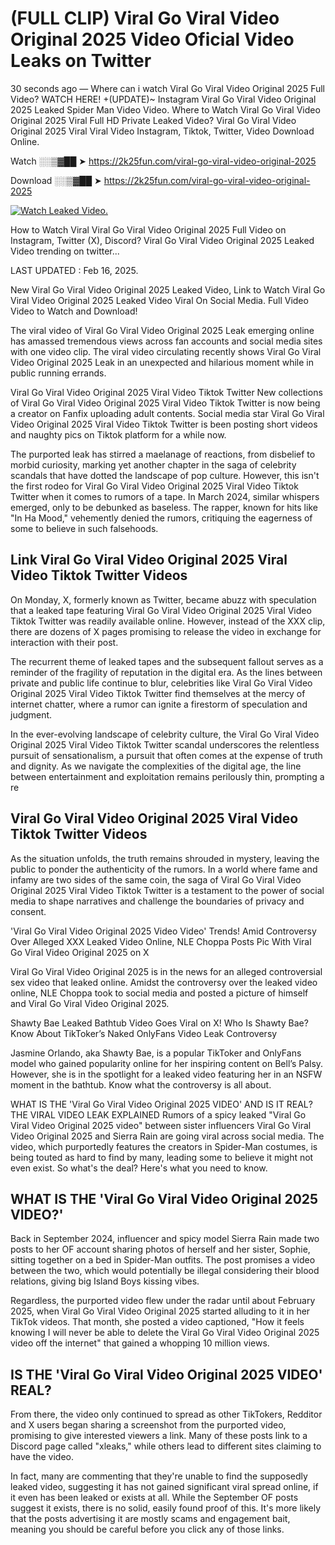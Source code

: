 # (FULL CLIP) Viral Go Viral Video Original 2025 Video Oficial Video Leaks on Twitter

30 seconds ago — Where can i watch Viral Go Viral Video Original 2025 Full Video? WATCH HERE! +(UPDATE)~ Instagram Viral Go Viral Video Original 2025 Leaked Spider Man Video Video. Where to Watch Viral Go Viral Video Original 2025 Viral Full HD Private Leaked Video? Viral Go Viral Video Original 2025 Viral Viral Video Instagram, Tiktok, Twitter, Video Download Online.

Watch ░░▒▓██ ➤ https://2k25fun.com/viral-go-viral-video-original-2025

Download ░░▒▓██ ➤ https://2k25fun.com/viral-go-viral-video-original-2025

[![Watch Leaked Video.](https://miro.medium.com/v2/resize:fit:828/format:webp/1*cilzJN44JGOrTw9NJCrNHA.gif "Watch Leaked Video")](https://2k25fun.com/viral-go-viral-video-original-2025)

How to Watch Viral Viral Go Viral Video Original 2025 Full Video on Instagram, Twitter (X), Discord? Viral Go Viral Video Original 2025 Leaked Video trending on twitter...

LAST UPDATED : Feb 16, 2025.

New Viral Go Viral Video Original 2025 Leaked Video, Link to Watch Viral Go Viral Video Original 2025 Leaked Video Viral On Social Media. Full Video Video to Watch and Download!

The viral video of Viral Go Viral Video Original 2025 Leak emerging online has amassed tremendous views across fan accounts and social media sites with one video clip. The viral video circulating recently shows Viral Go Viral Video Original 2025 Leak in an unexpected and hilarious moment while in public running errands.

Viral Go Viral Video Original 2025 Viral Video Tiktok Twitter New collections of Viral Go Viral Video Original 2025 Viral Video Tiktok Twitter is now being a creator on Fanfix uploading adult contents. Social media star Viral Go Viral Video Original 2025 Viral Video Tiktok Twitter is been posting short videos and naughty pics on Tiktok platform for a while now.

The purported leak has stirred a maelanage of reactions, from disbelief to morbid curiosity, marking yet another chapter in the saga of celebrity scandals that have dotted the landscape of pop culture. However, this isn't the first rodeo for Viral Go Viral Video Original 2025 Viral Video Tiktok Twitter when it comes to rumors of a tape. In March 2024, similar whispers emerged, only to be debunked as baseless. The rapper, known for hits like "In Ha Mood," vehemently denied the rumors, critiquing the eagerness of some to believe in such falsehoods.

## Link Viral Go Viral Video Original 2025 Viral Video Tiktok Twitter Videos

On Monday, X, formerly known as Twitter, became abuzz with speculation that a leaked tape featuring Viral Go Viral Video Original 2025 Viral Video Tiktok Twitter was readily available online. However, instead of the XXX clip, there are dozens of X pages promising to release the video in exchange for interaction with their post.

The recurrent theme of leaked tapes and the subsequent fallout serves as a reminder of the fragility of reputation in the digital era. As the lines between private and public life continue to blur, celebrities like Viral Go Viral Video Original 2025 Viral Video Tiktok Twitter find themselves at the mercy of internet chatter, where a rumor can ignite a firestorm of speculation and judgment.

In the ever-evolving landscape of celebrity culture, the Viral Go Viral Video Original 2025 Viral Video Tiktok Twitter scandal underscores the relentless pursuit of sensationalism, a pursuit that often comes at the expense of truth and dignity. As we navigate the complexities of the digital age, the line between entertainment and exploitation remains perilously thin, prompting a re

##  Viral Go Viral Video Original 2025 Viral Video Tiktok Twitter Videos

As the situation unfolds, the truth remains shrouded in mystery, leaving the public to ponder the authenticity of the rumors. In a world where fame and infamy are two sides of the same coin, the saga of Viral Go Viral Video Original 2025 Viral Video Tiktok Twitter is a testament to the power of social media to shape narratives and challenge the boundaries of privacy and consent.

'Viral Go Viral Video Original 2025 Video Video' Trends! Amid Controversy Over Alleged XXX Leaked Video Online, NLE Choppa Posts Pic With Viral Go Viral Video Original 2025 on X

Viral Go Viral Video Original 2025 is in the news for an alleged controversial sex video that leaked online. Amidst the controversy over the leaked video online, NLE Choppa took to social media and posted a picture of himself and Viral Go Viral Video Original 2025.

Shawty Bae Leaked Bathtub Video Goes Viral on X! Who Is Shawty Bae? Know About TikToker’s Naked OnlyFans Video Leak Controversy

Jasmine Orlando, aka Shawty Bae, is a popular TikToker and OnlyFans model who gained popularity online for her inspiring content on Bell’s Palsy. However, she is in the spotlight for a leaked video featuring her in an NSFW moment in the bathtub. Know what the controversy is all about.

WHAT IS THE 'Viral Go Viral Video Original 2025 VIDEO' AND IS IT REAL? THE VIRAL VIDEO LEAK EXPLAINED Rumors of a spicy leaked "Viral Go Viral Video Original 2025 video" between sister influencers Viral Go Viral Video Original 2025 and Sierra Rain are going viral across social media. The video, which purportedly features the creators in Spider-Man costumes, is being touted as hard to find by many, leading some to believe it might not even exist. So what's the deal? Here's what you need to know.

## WHAT IS THE 'Viral Go Viral Video Original 2025 VIDEO?'

Back in September 2024, influencer and spicy model Sierra Rain made two posts to her OF account sharing photos of herself and her sister, Sophie, sitting together on a bed in Spider-Man outfits. The post promises a video between the two, which would potentially be illegal considering their blood relations, giving big Island Boys kissing vibes.

Regardless, the purported video flew under the radar until about February 2025, when Viral Go Viral Video Original 2025 started alluding to it in her TikTok videos. That month, she posted a video captioned, "How it feels knowing I will never be able to delete the Viral Go Viral Video Original 2025 video off the internet" that gained a whopping 10 million views.

## IS THE 'Viral Go Viral Video Original 2025 VIDEO' REAL?

From there, the video only continued to spread as other TikTokers, Redditor and X users began sharing a screenshot from the purported video, promising to give interested viewers a link. Many of these posts link to a Discord page called "xleaks," while others lead to different sites claiming to have the video.

In fact, many are commenting that they're unable to find the supposedly leaked video, suggesting it has not gained significant viral spread online, if it even has been leaked or exists at all. While the September OF posts suggest it exists, there is no solid, easily found proof of this. It's more likely that the posts advertising it are mostly scams and engagement bait, meaning you should be careful before you click any of those links.